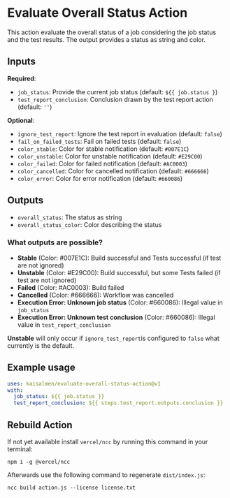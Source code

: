 # Evaluate Overall Status Action

This action evaluate the overall status of a job considering the job status and the test results. The output provides a status as string and color.

## Inputs

**Required**:
* `job_status`: Provide the current job status (default: `${{ job.status }`)
* `test_report_conclusion`: Conclusion drawn by the test report action (default: `''`)

**Optional**:
* `ignore_test_report`: Ignore the test report in evaluation (default: `false`)
* `fail_on_failed_tests`: Fail on failed tests (default: `false`)
* `color_stable`: Color for stable notification (default: `#007E1C`)
* `color_unstable`: Color for unstable notification (default: `#E29C00`)
* `color_failed`: Color for failed notification (default: `#AC0003`)
* `color_cancelled`: Color for cancelled notification (default: `#666666`)
* `color_error`: Color for error notification (default: `#660086`)

## Outputs

* `overall_status`: The status as string
* `overall_status_color`: Color describing the status

### What outputs are possible?
 * **Stable** (Color: #007E1C): Build successful and Tests successful (if test are not ignored)
 * **Unstable** (Color: #E29C00): Build successful, but some Tests failed (if test are not ignored)
 * **Failed** (Color: #AC0003): Build failed
 * **Cancelled** (Color: #666666): Workflow was cancelled
 * **Execution Error: Unknown job status** (Color: #660086): Illegal value in `job_status`
 * **Execution Error: Unknown test conclusion** (Color: #660086): Illegal value in `test_report_conclusion`

**Unstable** will only occur if `ignore_test_report`is configured to `false` what currently is the default.

## Example usage

```yaml
uses: kaisalmen/evaluate-overall-status-action@v1
with:
  job_status: ${{ job.status }}
  test_report_conclusion: ${{ steps.test_report.outputs.conclusion }}
```

## Rebuild Action

If not yet available install `vercel/ncc` by running this command in your terminal:
```shell
npm i -g @vercel/ncc
```

Afterwards use the following command to regenerate `dist/index.js`:
```shell
ncc build action.js --license license.txt
```
